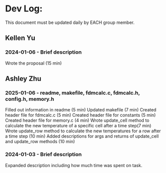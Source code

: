 # Dev Log:

This document must be updated daily by EACH group member.

## Kellen Yu

### 2024-01-06 - Brief description
Wrote the proposal (15 min)


## Ashley Zhu

### 2025-01-06 - readme, makefile, fdmcalc.c, fdmcalc.h, config.h, memory.h
Filled out information in readme (5 min)
Updated makefile (7 min)
Created header file for fdmcalc.c (5 min)
Created header file for constants (5 min)
Created header file for memory.c (4 min)
Wrote update_cell method to calculate the new temperature of a specific cell after a time step(7 min)
Wrote update_row method to calculate the new temperatures for a row after a time step (10 min)
Added descriptions for args and returns of update_cell and update_row methods (10 min)


### 2024-01-03 - Brief description
Expanded description including how much time was spent on task.
